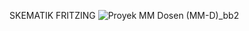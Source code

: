 SKEMATIK FRITZING
![Proyek MM Dosen (MM-D)_bb2](https://github.com/user-attachments/assets/6b457ac9-e5d3-4281-b800-ddf38a652f1d)
